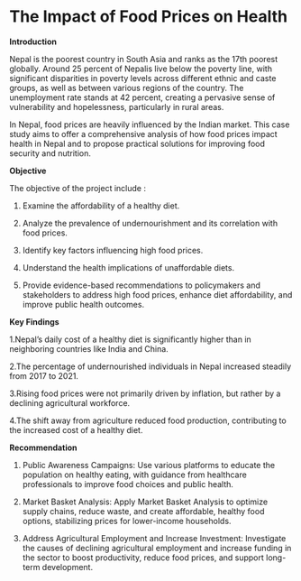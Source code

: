 # The Impact of Food Prices on Health
**Introduction**

Nepal is the poorest country in South Asia and ranks as the 17th poorest globally. Around 25 percent of Nepalis live below the poverty line, with significant disparities in poverty levels across different ethnic and caste groups, as well as between various regions of the country. The unemployment rate stands at 42 percent, creating a pervasive sense of vulnerability and hopelessness, particularly in rural areas.

In Nepal, food prices are heavily influenced by the Indian market. This case study aims to offer a comprehensive analysis of how food prices impact health in Nepal and to propose practical solutions for improving food security and nutrition.


**Objective**

The objective of the project include :
1. Examine the affordability of a healthy diet. 

2. Analyze the prevalence of undernourishment and its correlation with food prices. 

3. Identify key factors influencing high food prices. 

4. Understand the health implications of unaffordable diets. 

5. Provide evidence-based recommendations to policymakers and stakeholders to address high food prices, enhance diet affordability, and improve public health outcomes. 


**Key Findings**

1.Nepal’s daily cost of a healthy diet is significantly higher than in neighboring countries like India and China.

2.The percentage of undernourished individuals in Nepal increased steadily from 2017 to 2021.

3.Rising food prices were not primarily driven by inflation, but rather by a declining agricultural workforce.

4.The shift away from agriculture reduced food production, contributing to the increased cost of a healthy diet.


**Recommendation**

1. Public Awareness Campaigns: Use various platforms to educate the population on healthy eating, with guidance from healthcare professionals to improve food choices and public health.

2. Market Basket Analysis: Apply Market Basket Analysis to optimize supply chains, reduce waste, and create affordable, healthy food options, stabilizing prices for lower-income households.

3. Address Agricultural Employment and Increase Investment: Investigate the causes of declining agricultural employment and increase funding in the sector to boost productivity, reduce food prices, and support long-term development.
